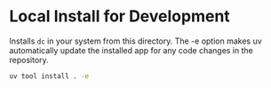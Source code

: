 # Local Install for Development

Installs `dc` in your system from this directory. The -e option makes uv automatically update
the installed app for any code changes in the repository.

```bash
uv tool install . -e
```
